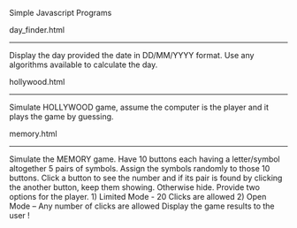 Simple Javascript Programs

day_finder.html
***************
  Display the day provided the date in DD/MM/YYYY format. Use any algorithms available to calculate the day.

hollywood.html
**************
  Simulate HOLLYWOOD game, assume the computer is the player and it plays the game by guessing.

memory.html
***********
  Simulate the MEMORY game. Have 10 buttons each having a letter/symbol altogether 5 pairs of symbols. Assign the symbols randomly to those 10 buttons. Click a
  button to see the number and if its pair is found by clicking the another button, keep them showing. Otherwise hide. Provide two options for the player.
    1) Limited Mode - 20 Clicks are allowed
    2) Open Mode – Any number of clicks are allowed
  Display the game results to the user !
